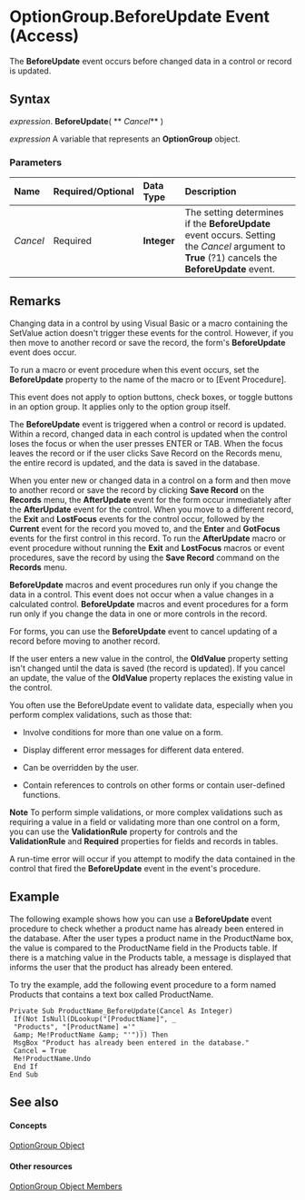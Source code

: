 
# OptionGroup.BeforeUpdate Event (Access)

The  **BeforeUpdate** event occurs before changed data in a control or record is updated.


## Syntax

 _expression_. **BeforeUpdate**( ** _Cancel_** )

 _expression_ A variable that represents an **OptionGroup** object.


### Parameters



|**Name**|**Required/Optional**|**Data Type**|**Description**|
|:-----|:-----|:-----|:-----|
| _Cancel_|Required|**Integer**|The setting determines if the  **BeforeUpdate** event occurs. Setting the _Cancel_ argument to **True** (?1) cancels the **BeforeUpdate** event.|

## Remarks

Changing data in a control by using Visual Basic or a macro containing the SetValue action doesn't trigger these events for the control. However, if you then move to another record or save the record, the form's  **BeforeUpdate** event does occur.

To run a macro or event procedure when this event occurs, set the  **BeforeUpdate** property to the name of the macro or to [Event Procedure].

This event does not apply to option buttons, check boxes, or toggle buttons in an option group. It applies only to the option group itself.

The  **BeforeUpdate** event is triggered when a control or record is updated. Within a record, changed data in each control is updated when the control loses the focus or when the user presses ENTER or TAB. When the focus leaves the record or if the user clicks Save Record on the Records menu, the entire record is updated, and the data is saved in the database.

When you enter new or changed data in a control on a form and then move to another record or save the record by clicking  **Save Record** on the **Records** menu, the **AfterUpdate** event for the form occur immediately after the **AfterUpdate** event for the control. When you move to a different record, the **Exit** and **LostFocus** events for the control occur, followed by the **Current** event for the record you moved to, and the **Enter** and **GotFocus** events for the first control in this record. To run the **AfterUpdate** macro or event procedure without running the **Exit** and **LostFocus** macros or event procedures, save the record by using the **Save Record** command on the **Records** menu.

 **BeforeUpdate** macros and event procedures run only if you change the data in a control. This event does not occur when a value changes in a calculated control. **BeforeUpdate** macros and event procedures for a form run only if you change the data in one or more controls in the record.

For forms, you can use the  **BeforeUpdate** event to cancel updating of a record before moving to another record.

If the user enters a new value in the control, the  **OldValue** property setting isn't changed until the data is saved (the record is updated). If you cancel an update, the value of the **OldValue** property replaces the existing value in the control.

You often use the BeforeUpdate event to validate data, especially when you perform complex validations, such as those that:


- Involve conditions for more than one value on a form.
    
- Display different error messages for different data entered.
    
- Can be overridden by the user.
    
- Contain references to controls on other forms or contain user-defined functions. 
    

 **Note**  To perform simple validations, or more complex validations such as requiring a value in a field or validating more than one control on a form, you can use the  **ValidationRule** property for controls and the **ValidationRule** and **Required** properties for fields and records in tables.

A run-time error will occur if you attempt to modify the data contained in the control that fired the  **BeforeUpdate** event in the event's procedure.


## Example

The following example shows how you can use a  **BeforeUpdate** event procedure to check whether a product name has already been entered in the database. After the user types a product name in the ProductName box, the value is compared to the ProductName field in the Products table. If there is a matching value in the Products table, a message is displayed that informs the user that the product has already been entered.

To try the example, add the following event procedure to a form named Products that contains a text box called ProductName.




```
Private Sub ProductName_BeforeUpdate(Cancel As Integer) 
 If(Not IsNull(DLookup("[ProductName]", _ 
 "Products", "[ProductName] ='" _ 
 &amp; Me!ProductName &amp; "'"))) Then 
 MsgBox "Product has already been entered in the database." 
 Cancel = True 
 Me!ProductName.Undo 
 End If 
End Sub
```


## See also


#### Concepts


[OptionGroup Object](aa9e5607-7892-9ab2-dabc-822372b23811.md)
#### Other resources


[OptionGroup Object Members](90e68eb2-20f2-510c-4332-241eeac27f14.md)